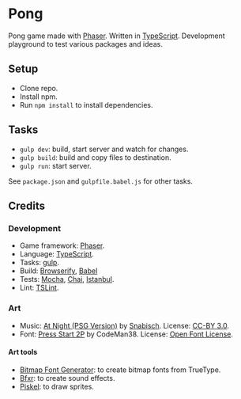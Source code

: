 # Pong

Pong game made with [Phaser](http://phaser.io/). Written in [TypeScript](https://www.typescriptlang.org/). Development playground to test various packages and ideas.

## Setup

- Clone repo.
- Install npm.
- Run `npm install` to install dependencies.

## Tasks

- `gulp dev`: build, start server and watch for changes.
- `gulp build`: build and copy files to destination.
- `gulp run`: start server.

See `package.json` and `gulpfile.babel.js` for other tasks.

## Credits

### Development

- Game framework: [Phaser](http://phaser.io/).
- Language: [TypeScript](http://www.typescriptlang.org/).
- Tasks: [gulp](https://gulpjs.com/).
- Build: [Browserify](http://browserify.org/), [Babel](https://babeljs.io/)
- Tests: [Mocha](https://mochajs.org), [Chai](http://chaijs.com/), [Istanbul](https://istanbul.js.org/).
- Lint: [TSLint](https://palantir.github.io/tslint/).

### Art

- Music: [At Night (PSG Version)](https://opengameart.org/content/at-night-psg-version-0) by [Snabisch](https://www.facebook.com/SnabischCreator?ref=bookmarks). License: [CC-BY 3.0](https://creativecommons.org/licenses/by/3.0/).
- Font: [Press Start 2P](https://fonts.google.com/specimen/Press+Start+2P) by CodeMan38. License: [Open Font License](http://scripts.sil.org/cms/scripts/page.php?site_id=nrsi&id=OFL_web).

#### Art tools

- [Bitmap Font Generator](http://www.angelcode.com/products/bmfont/): to create bitmap fonts from TrueType.
- [Bfxr](http://www.bfxr.net/): to create sound effects.
- [Piskel](http://www.piskelapp.com/): to draw sprites.

